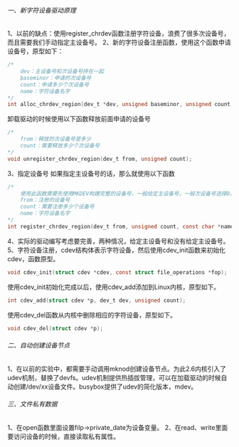 ###### 一、新字符设备驱动原理

1、以前的缺点：使用register_chrdev函数注册字符设备，浪费了很多次设备号，而且需要我们手动指定主设备号。
2、新的字符设备注册函数，使用这个函数申请设备号，原型如下：

```c
/*
	dev：主设备号和次设备号拼在一起
	baseminor：申请的次设备号
	count：申请多少个次设备号
	name：字符设备名字
*/
int alloc_chrdev_region(dev_t *dev, unsigned baseminor, unsigned count, const char *name);
```

卸载驱动的时候使用以下函数释放前面申请的设备号

```c
/*
	from：释放的次设备号是多少
	count：需要释放多少个次设备号
*/
void unregister_chrdev_region(dev_t from, unsigned count);
```

3、指定设备号
如果指定主设备号的话，那么就使用以下函数

```c
/*
	使用此函数需要先使用MKDEV构建完整的设备号，一般给定主设备号，一般次设备号选择0。
	from：注册的设备号
	count：需要注册多少个设备号
	name：字符设备名字
*/
int register_chrdev_region(dev_t from, unsigned count, const char *name);
```

4、实际的驱动编写考虑要完善，两种情况，给定主设备号和没有给定主设备号。
5、字符设备注册，cdev结构体表示字符设备，然后使用cdev_init函数来初始化cdev，函数原型。

```c
void cdev_init(struct cdev *cdev, const struct file_operations *fop);
```

使用cdev_init初始化完成以后，使用cdev_add添加到Linux内核，原型如下。

```c
int cdev_add(struct cdev *p, dev_t dev, unsigned count);
```

使用cdev_del函数从内核中删除相应的字符设备，原型如下。

```c
void cdev_del(struct cdev *p);
```

###### 二、自动创建设备节点

1、在以前的实验中，都需要手动调用mknod创建设备节点。为此2.6内核引入了udev机制，替换了devfs。udev机制提供热插拔管理，可以在加载驱动的时候自动创建/dev/xx设备文件。busybox提供了udev的简化版本，mdev。

###### 三、文件私有数据

1、在open函数里面设置filp->private_date为设备变量。
2、在read、write里面要访问设备的时候，直接读取私有属性。
